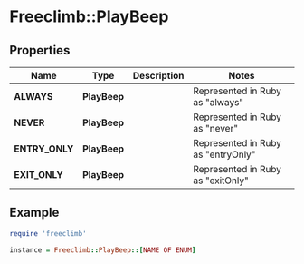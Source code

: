 # Freeclimb::PlayBeep

## Properties

| Name | Type | Description | Notes |
| ---- | ---- | ----------- | ----- |
| **ALWAYS** | **PlayBeep** |  | Represented in Ruby as "always" |
| **NEVER** | **PlayBeep** |  | Represented in Ruby as "never" |
| **ENTRY_ONLY** | **PlayBeep** |  | Represented in Ruby as "entryOnly" |
| **EXIT_ONLY** | **PlayBeep** |  | Represented in Ruby as "exitOnly" |

## Example

```ruby
require 'freeclimb'

instance = Freeclimb::PlayBeep::[NAME OF ENUM]
```

